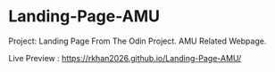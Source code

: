 # Landing-Page-AMU
Project: Landing Page From The Odin Project. AMU Related Webpage.

Live Preview : https://rkhan2026.github.io/Landing-Page-AMU/
